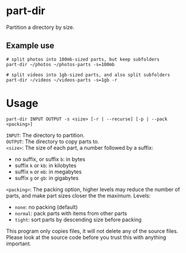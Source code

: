 # part-dir

Partition a directory by size.

## Example use

    # split photos into 100mb-sized parts, but keep subfolders
    part-dir ~/photos ~/photos-parts -s=100mb

    # split videos into 1gb-sized parts, and also split subfolders
    part-dir ~/videos ~/videos-parts -s=1gb -r

# Usage

    part-dir INPUT OUTPUT -s <size> [-r | --recurse] [-p | --pack <packing>]

`INPUT`: The directory to partition.  
`OUTPUT`: The directory to copy parts to.  
`<size>`: The size of each part, a number followed by a suffix:

- no suffix, or suffix `b`: in bytes  
- suffix `k` or `kb`: in kilobytes  
- suffix `m` or `mb`: in megabytes  
- suffix `g` or `gb`: in gigabytes

`<packing>`: The packing option, higher levels may reduce the number of parts,
and make part sizes closer the the maximum. Levels:

- `none`: no packing (default)  
- `normal`: pack parts with items from other parts
- `tight`: sort parts by descending size before packing

This program only copies files, it will not delete any of the source files.
Please look at the source code before you trust this with anything important.
